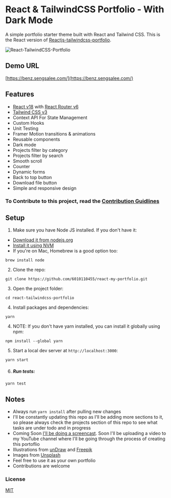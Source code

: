 # React & TailwindCSS Portfolio - With Dark Mode

A simple portfolio starter theme built with React and Tailwind CSS. This is the React version of [Reactjs-tailwindcss-portfolio](https://github.com/6010110455/react-my-portfolio).

![React-TailwindCSS-Portfolio](https://user-images.githubusercontent.com/16396664/146666086-28e88beb-c2f0-431f-adfb-2396d8f64c80.png)

## Demo URL

[https://benz.sengsalee.com/](https://benz.sengsalee.com/)

## Features

-   [React v18](https://reactjs.org) with [React Router v6](https://reactrouter.com)
-   [Tailwind CSS v3](https://tailwindcss.com)
-   Context API For State Management
-   Custom Hooks
-   Unit Testing
-   Framer Motion transitions & animations
-   Reusable components
-   Dark mode
-   Projects filter by category
-   Projects filter by search
-   Smooth scroll
-   Counter
-   Dynamic forms
-   Back to top button
-   Download file button
-   Simple and responsive design

### To Contribute to this project, read the [Contribution Guidlines](https://github.com/realstoman/react-tailwindcss-portfolio/blob/main/CONTRIBUTING.md)

## Setup

1. Make sure you have Node JS installed. If you don't have it:

-   [Download it from nodejs.org](https://nodejs.org)
-   [Install it using NVM ](https://github.com/nvm-sh/nvm)
-   If you're on Mac, Homebrew is a good option too:

```
brew install node
```

2. Clone the repo:

```
git clone https://github.com/6010110455/react-my-portfolio.git
```

3. Open the project folder:

```
cd react-tailwindcss-portfolio
```

4. Install packages and dependencies:

```
yarn
```

4. NOTE: If you don't have yarn installed, you can install it globally using npm:

```
npm install --global yarn
```

5. Start a local dev server at `http://localhost:3000`:

```
yarn start
```

6. ##### Run tests:

```
yarn test
```

## Notes

-   Always run `yarn install` after pulling new changes
-   I'll be constantly updating this repo as I'll be adding more sections to it, so please always check the projects section of this repo to see what tasks are under todo and in progress
-   Coming Soon [I'll be doing a screencast](https://www.youtube.com/realstoman). Soon I'll be uploading a video to my YouTube channel where I'll be going through the process of creating this portoflio
-   Illustrations from [unDraw](https://undraw.co) and [Freepik](https://freepik.com)
-   Images from [Unsplash](https://unsplash.com)
-   Feel free to use it as your own portfolio
-   Contributions are welcome

### License
[MIT](https://github.com/realstoman/react-tailwindcss-portfolio/blob/main/LICENSE)
